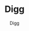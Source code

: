 ---
designer: Endless Knot
description: "Color%20Name%3A%20Ash%0AMaterial%3A%20Wool%0APile%3A%20CutCollection%3A%20Hand-Knotted%20Collection"
image_primary: img/DiggOriginal-Visualization-600x747.jpg
image_secondary: ../../../images/blank.png
manufacturer: Endless Knot
href: https://endlessknotrugs.com/product/digg-ash/
subtitle: Digg
tags: 
  - endless_knot
  - hand-knotted-rugs
title: Digg
image_thumb: img/DiggOriginal-Visualization-300x300.jpg
category: hand-knotted-rugs
slug: /manufacturers/endless-knot/hand-knotted-rugs/endless-knot-digg
---
